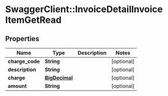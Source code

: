 # SwaggerClient::InvoiceDetailInvoiceItemGetRead

## Properties
Name | Type | Description | Notes
------------ | ------------- | ------------- | -------------
**charge_code** | **String** |  | [optional] 
**description** | **String** |  | [optional] 
**charge** | [**BigDecimal**](BigDecimal.md) |  | [optional] 
**amount** | **String** |  | [optional] 

